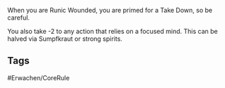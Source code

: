 When you are Runic Wounded, you are primed for a Take Down, so be careful.

You also take -2 to any action that relies on a focused mind. This can be halved via Sumpfkraut or strong spirits.
## Tags
#Erwachen/CoreRule 
